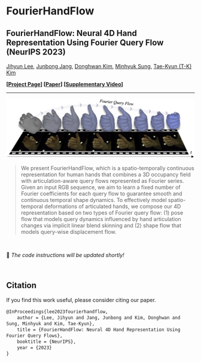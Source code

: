 # FourierHandFlow

## FourierHandFlow: Neural 4D Hand Representation Using Fourier Query Flow (NeurIPS 2023) ##

[Jihyun Lee](https://jyunlee.github.io/), [Junbong Jang](https://junbongjang.github.io/), [Donghwan Kim](https://donghwankim0101.github.io/), [Minhyuk Sung](https://mhsung.github.io/), [Tae-Kyun (T-K) Kim](https://sites.google.com/view/tkkim/home)

**\[[Project Page](https://jyunlee.github.io/projects/fourier-hand-flow/)\] \[[Paper](https://arxiv.org/pdf/2307.08100.pdf)\] \[[Supplementary Video](https://youtu.be/gDnYcQni_Gk)\]**

---

<p align="center">
  <img src="teaser.png" />
</p>


> We present FourierHandFlow, which is a spatio-temporally continuous representation for human hands that combines a 3D occupancy field with articulation-aware query flows represented as Fourier series. Given an input RGB sequence, we aim to learn a fixed number of Fourier coefficients for each query flow to guarantee smooth and continuous temporal shape dynamics. To effectively model spatio-temporal deformations of articulated hands, we compose our 4D representation based on two types of Fourier query flow: (1) pose flow that models query dynamics influenced by hand articulation changes via implicit linear blend skinning and (2) shape flow that models query-wise displacement flow.

&nbsp;

📌 _The code instructions will be updated shortly!_

&nbsp;

## Citation

If you find this work useful, please consider citing our paper.

```
@InProceedings{lee2023fourierhandflow,
    author = {Lee, Jihyun and Jang, Junbong and Kim, Donghwan and Sung, Minhyuk and Kim, Tae-Kyun},
    title = {FourierHandFlow: Neural 4D Hand Representation Using Fourier Query Flows},
    booktitle = {NeurIPS},
    year = {2023}
}
```

